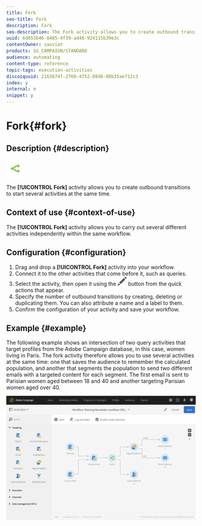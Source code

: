 ```yaml
---
title: Fork
seo-title: Fork
description: Fork
seo-description: The Fork activity allows you to create outbound transitions to start several activities at the same time.
uuid: 6d853b46-8485-4f39-ad40-924115b39e3c
contentOwner: sauviat
products: SG_CAMPAIGN/STANDARD
audience: automating
content-type: reference
topic-tags: execution-activities
discoiquuid: 2163674f-2760-4752-88d6-88b35ae712c3
index: y
internal: n
snippet: y
---
```


# Fork{#fork}

## Description {#description}

![](assets/fork.png)

The **[!UICONTROL Fork]** activity allows you to create outbound transitions to start several activities at the same time.

## Context of use {#context-of-use}

The **[!UICONTROL Fork]** activity allows you to carry out several different activities independently within the same workflow.

## Configuration {#configuration}

1. Drag and drop a **[!UICONTROL Fork]** activity into your workflow.
1. Connect it to the other activities that come before it, such as queries.
1. Select the activity, then open it using the ![](assets/edit_darkgrey-24px.png) button from the quick actions that appear.
1. Specify the number of outbound transitions by creating, deleting or duplicating them. You can also attribute a name and a label to them.
1. Confirm the configuration of your activity and save your workflow.

## Example {#example}

The following example shows an intersection of two query activities that target profiles from the Adobe Campaign database, in this case, women living in Paris. The fork activity therefore allows you to use several activities at the same time: one that saves the audience to remember the calculated population, and another that segments the population to send two different emails with a targeted content for each segment. The first email is sent to Parisian women aged between 18 and 40 and another targeting Parisian women aged over 40.

![](assets/wkf_fork_example.png)

